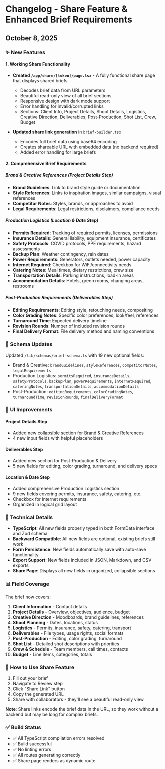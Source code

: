 # Changelog - Share Feature & Enhanced Brief Requirements

## October 8, 2025

### ✨ New Features

#### 1. Working Share Functionality
- **Created `/app/share/[token]/page.tsx`** - A fully functional share page that displays shared briefs
  - Decodes brief data from URL parameters
  - Beautiful read-only view of all brief sections
  - Responsive design with dark mode support
  - Error handling for invalid/corrupted links
  - Sections: Client Info, Project Details, Shoot Details, Logistics, Creative Direction, Deliverables, Post-Production, Shot List, Crew, Budget

- **Updated share link generation** in `brief-builder.tsx`
  - Encodes full brief data using base64 encoding
  - Creates shareable URL with embedded data (no backend required)
  - Added error handling for large briefs

#### 2. Comprehensive Brief Requirements

##### Brand & Creative References (Project Details Step)
- **Brand Guidelines**: Link to brand style guide or documentation
- **Style References**: Links to inspiration images, similar campaigns, visual references
- **Competitor Notes**: Styles, brands, or approaches to avoid
- **Legal Requirements**: Legal restrictions, disclaimers, compliance needs

##### Production Logistics (Location & Date Step)
- **Permits Required**: Tracking of required permits, licenses, permissions
- **Insurance Details**: General liability, equipment insurance, certificates
- **Safety Protocols**: COVID protocols, PPE requirements, hazard assessments
- **Backup Plan**: Weather contingency, rain dates
- **Power Requirements**: Generators, outlets needed, power capacity
- **Internet Required**: Checkbox for WiFi/connectivity needs
- **Catering Notes**: Meal times, dietary restrictions, crew size
- **Transportation Details**: Parking instructions, load-in areas
- **Accommodation Details**: Hotels, green rooms, changing areas, restrooms

##### Post-Production Requirements (Deliverables Step)
- **Editing Requirements**: Editing style, retouching needs, compositing
- **Color Grading Notes**: Specific color preferences, look/feel, references
- **Turnaround Time**: Expected delivery timeline
- **Revision Rounds**: Number of included revision rounds
- **Final Delivery Format**: File delivery method and naming conventions

### 📝 Schema Updates

Updated `/lib/schemas/brief-schema.ts` with 19 new optional fields:
- Brand & Creative: `brandGuidelines`, `styleReferences`, `competitorNotes`, `legalRequirements`
- Production Logistics: `permitsRequired`, `insuranceDetails`, `safetyProtocols`, `backupPlan`, `powerRequirements`, `internetRequired`, `cateringNotes`, `transportationDetails`, `accommodationDetails`
- Post-Production: `editingRequirements`, `colorGradingNotes`, `turnaroundTime`, `revisionRounds`, `finalDeliveryFormat`

### 🎨 UI Improvements

#### Project Details Step
- Added new collapsible section for Brand & Creative References
- 4 new input fields with helpful placeholders

#### Deliverables Step
- Added new section for Post-Production & Delivery
- 5 new fields for editing, color grading, turnaround, and delivery specs

#### Location & Date Step
- Added comprehensive Production Logistics section
- 9 new fields covering permits, insurance, safety, catering, etc.
- Checkbox for internet requirements
- Organized in logical grid layout

### 🔧 Technical Details

- **TypeScript**: All new fields properly typed in both FormData interface and Zod schema
- **Backward Compatible**: All new fields are optional, existing briefs still work
- **Form Persistence**: New fields automatically save with auto-save functionality
- **Export Support**: New fields included in JSON, Markdown, and CSV exports
- **Share Page**: Displays all new fields in organized, collapsible sections

### 📊 Field Coverage

The brief now covers:
1. **Client Information** - Contact details
2. **Project Details** - Overview, objectives, audience, budget
3. **Creative Direction** - Moodboards, brand guidelines, references
4. **Shoot Planning** - Dates, locations, status
5. **Logistics** - Permits, insurance, safety, catering, transport
6. **Deliverables** - File types, usage rights, social formats
7. **Post-Production** - Editing, color grading, turnaround
8. **Shot List** - Detailed shot descriptions with priorities
9. **Crew & Schedule** - Team members, call times, contacts
10. **Budget** - Line items, categories, totals

### 🚀 How to Use Share Feature

1. Fill out your brief
2. Navigate to Review step
3. Click "Share Link" button
4. Copy the generated URL
5. Share with collaborators - they'll see a beautiful read-only view

**Note**: Share links encode the brief data in the URL, so they work without a backend but may be long for complex briefs.

### ✅ Build Status

- ✅ All TypeScript compilation errors resolved
- ✅ Build successful
- ✅ No linting errors
- ✅ All routes generating correctly
- ✅ Share page renders as dynamic route

